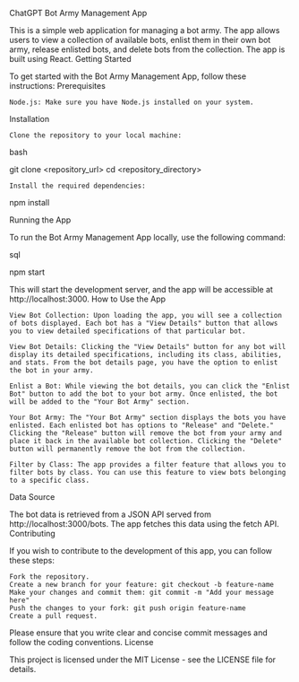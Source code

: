 ChatGPT
Bot Army Management App

This is a simple web application for managing a bot army. The app allows users to view a collection of available bots, enlist them in their own bot army, release enlisted bots, and delete bots from the collection. The app is built using React.
Getting Started

To get started with the Bot Army Management App, follow these instructions:
Prerequisites

    Node.js: Make sure you have Node.js installed on your system.

Installation

    Clone the repository to your local machine:

bash

git clone <repository_url>
cd <repository_directory>

    Install the required dependencies:

npm install

Running the App

To run the Bot Army Management App locally, use the following command:

sql

npm start

This will start the development server, and the app will be accessible at http://localhost:3000.
How to Use the App

    View Bot Collection: Upon loading the app, you will see a collection of bots displayed. Each bot has a "View Details" button that allows you to view detailed specifications of that particular bot.

    View Bot Details: Clicking the "View Details" button for any bot will display its detailed specifications, including its class, abilities, and stats. From the bot details page, you have the option to enlist the bot in your army.

    Enlist a Bot: While viewing the bot details, you can click the "Enlist Bot" button to add the bot to your bot army. Once enlisted, the bot will be added to the "Your Bot Army" section.

    Your Bot Army: The "Your Bot Army" section displays the bots you have enlisted. Each enlisted bot has options to "Release" and "Delete." Clicking the "Release" button will remove the bot from your army and place it back in the available bot collection. Clicking the "Delete" button will permanently remove the bot from the collection.

    Filter by Class: The app provides a filter feature that allows you to filter bots by class. You can use this feature to view bots belonging to a specific class.

Data Source

The bot data is retrieved from a JSON API served from http://localhost:3000/bots. The app fetches this data using the fetch API.
Contributing

If you wish to contribute to the development of this app, you can follow these steps:

    Fork the repository.
    Create a new branch for your feature: git checkout -b feature-name
    Make your changes and commit them: git commit -m "Add your message here"
    Push the changes to your fork: git push origin feature-name
    Create a pull request.

Please ensure that you write clear and concise commit messages and follow the coding conventions.
License

This project is licensed under the MIT License - see the LICENSE file for details.
